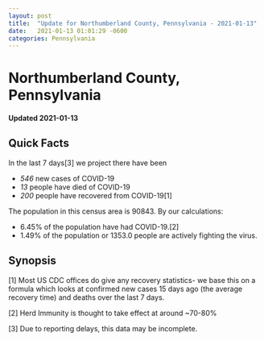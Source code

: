 ```yaml
---
layout: post
title:  "Update for Northumberland County, Pennsylvania - 2021-01-13"
date:   2021-01-13 01:01:29 -0600
categories: Pennsylvania
---
```


# Northumberland County, Pennsylvania
#### Updated 2021-01-13

## Quick Facts

In the last 7 days[3] we project there have been
- *546* new cases of COVID-19
- *13* people have died of COVID-19
- *200* people have recovered from COVID-19[1]

The population in this census area is 90843. By our calculations:
- 6.45% of the population have had COVID-19.[2]
- 1.49% of the population or 1353.0 people are actively fighting the virus.

## Synopsis




[1] Most US CDC offices do give any recovery statistics- we base this on a formula which looks at confirmed new cases
15 days ago (the average recovery time) and deaths over the last 7 days.

[2] Herd Immunity is thought to take effect at around ~70-80%

[3] Due to reporting delays, this data may be incomplete.
 
    